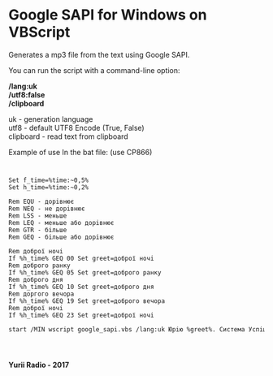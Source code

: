 <h1>Google SAPI for Windows on VBScript</h1>

Generates a mp3 file from the text using Google SAPI.

You can run the script with a command-line option:

<b>/lang:uk</b>
<br />
<b>/utf8:false</b>
<br />
<b>/clipboard</b>

uk - generation language
<br />
utf8 - default UTF8 Encode (True, False)
<br />
clipboard - read text from clipboard

Example of use In the bat file: (use CP866)
<code>
<pre>
Set f_time=%time:~0,5%
Set h_time=%time:~0,2%

Rem EQU - дорiвнює
Rem NEQ - не дорiвнює
Rem LSS - меньше
Rem LEQ - меньше або дорiвнює
Rem GTR - бiльше
Rem GEQ - бiльше або дорiвнює

Rem доброї ночi
If %h_time% GEQ 00 Set greet=доброї ночi
Rem доброго ранку
If %h_time% GEQ 05 Set greet=доброго ранку
Rem доброго дня
If %h_time% GEQ 10 Set greet=доброго дня
Rem доргого вечора
If %h_time% GEQ 19 Set greet=доброго вечора
Rem доброї ночi
If %h_time% GEQ 23 Set greet=доброї ночi

start /MIN wscript google_sapi.vbs /lang:uk Юрiю %greet%. Система Успiшно завантажена. Пiдключення до Iнтернету встановлено. Поточний час %f_time%
</pre>
</code>

<b>Yurii Radio - 2017</b>
